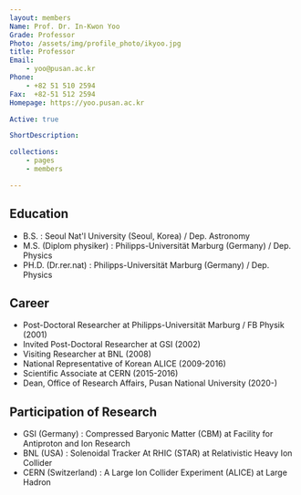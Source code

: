 ```yaml
---
layout: members
Name: Prof. Dr. In-Kwon Yoo
Grade: Professor
Photo: /assets/img/profile_photo/ikyoo.jpg
title: Professor
Email: 
    - yoo@pusan.ac.kr
Phone: 
    - +82 51 510 2594
Fax:  +82-51 512 2594
Homepage: https://yoo.pusan.ac.kr

Active: true

ShortDescription:

collections:
    - pages
    - members

---
```


## Education

- B.S. : Seoul Nat'l University (Seoul, Korea) / Dep. Astronomy
- M.S. (Diplom physiker) : Philipps-Universität Marburg (Germany) / Dep. Physics
- PH.D. (Dr.rer.nat) : Philipps-Universität Marburg (Germany) / Dep. Physics

## Career

- Post-Doctoral Researcher at Philipps-Universität Marburg / FB Physik (2001)
- Invited Post-Doctoral Researcher at GSI (2002)
- Visiting Researcher at BNL (2008)
- National Representative of Korean ALICE (2009-2016)
- Scientific Associate at CERN (2015-2016)
- Dean, Office of Research Affairs, Pusan National University (2020-)

## Participation of Research

- GSI (Germany) : Compressed Baryonic Matter (CBM) at Facility for Antiproton and Ion Research
- BNL (USA) : Solenoidal Tracker At RHIC (STAR) at Relativistic Heavy Ion Collider
- CERN (Switzerland) : A Large Ion Collider Experiment (ALICE) at Large Hadron
